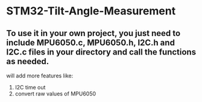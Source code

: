 # STM32-Tilt-Angle-Measurement
## To use it in your own project, you just need to include MPU6050.c, MPU6050.h, I2C.h and I2C.c files in your directory and call the functions as needed. 

will add more features like:
1. I2C time out
2. convert raw values of MPU6050
